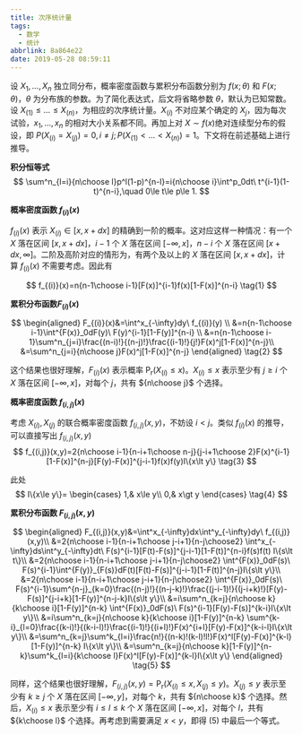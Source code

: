 ```yaml
---
title: 次序统计量
tags:
  - 数学
  - 统计
abbrlink: 8a864e22
date: 2019-05-28 08:59:11
---
```

设 $X_1,\dots,X_n$ 独立同分布，概率密度函数与累积分布函数分别为
$f(x;\theta)$ 和 $F(x;\theta)$，$\theta$ 为分布族的参数。为了简化表达式，后文将省略参数 $\theta$，默认为已知常数。设 $X_{(1)}\le \dots\le
X_{(n)}$，为相应的次序统计量。$X_{(i)}$ 不对应某个确定的
$X_j$，因为每次试验，$x_1,\dots,x_n$ 的相对大小关系都不同。再加上对 $X\sim
f(x)$绝对连续型分布的假设，即 $P(X_{(i)}=X_{(j)})=0,i\ne
j;P(X_{(1)}\lt\dots\lt X_{(n)})=1$。下文将在前述基础上进行推导。

**积分恒等式**
$$
\sum^n_{l=i}{n\choose l}p^l(1-p)^{n-l}=i{n\choose i}\int^p_0dt\ 
t^{i-1}(1-t)^{n-i},\quad 0\le t\le p\le 1.
$$

**概率密度函数 $f_{(i)}(x)$**

$f_{(i)}(x)$ 表示 $X_{(i)}\in[x,x+dx]$
的精确到一阶的概率。这对应这样一种情况：有一个 $X$ 落在区间
$[x,x+dx]$，$i-1$ 个 $X$ 落在区间 $[-\infty,x]$，$n-i$ 个 $X$ 落在区间
$[x+dx,\infty]$。二阶及高阶对应的情形为，有两个及以上的 $X$ 落在区间 $[x,x+dx]$，计算 $f_{(i)}(x)$ 不需要考虑。因此有

$$
f_{(i)}(x)=n{n-1\choose i-1}[F(x)]^{i-1}f(x)[1-F(x)]^{n-i}
\tag{1}
$$

**累积分布函数$F_{(i)}(x)$**

$$
\begin{aligned}
    F_{(i)}(x)&=\int^x_{-\infty}dy\ f_{(i)}(y) \\
    &=n{n-1\choose i-1}\int^{F(x)}_0dF(y)\ F(y)^{i-1}[1-F(y)]^{n-i} \\
    &=n{n-1\choose
    i-1}\sum^n_{j=i}\frac{(n-i)!}{(n-j)!}\frac{(i-1)!}{j!}F(x)^j[1-F(x)]^{n-j}\\
    &=\sum^n_{j=i}{n\choose j}F(x)^j[1-F(x)]^{n-j}
\end{aligned}
\tag{2}
$$

这个结果也很好理解，$F_{(i)}(x)$ 表示概率 $\text{P}_\text{r}(X_{(i)}\le
x)$。$X_{(i)}\le x$ 表示至少有 $j\ge i$ 个 $X$ 落在区间
$[-\infty,x]$，对每个 $j$，共有 ${n\choose j}$ 个选择。

**概率密度函数 $f_{(i,j)}(x)$**

考虑 $X_{(i)},X_{(j)}$ 的联合概率密度函数 $f_{(i,j)}(x,y)$，不妨设 $i\lt
j$。类似 $f_{(i)}(x)$ 的推导，可以直接写出 $f_{(i,j)}(x,y)$
$$
f_{(i,j)}(x,y)=2{n\choose i-1}{n-i+1\choose n-j}{j-i+1\choose
2}F(x)^{i-1}[1-F(x)]^{n-j}[F(y)-F(x)]^{j-i-1}f(x)f(y)I\{x\lt y\}
\tag{3}
$$

此处
$$
I\{x\le y\}=
\begin{cases}
    1,& x\le y\\
    0,& x\gt y
\end{cases}
\tag{4}
$$

**累积分布函数 $F_{(i,j)}(x,y)$**

$$
\begin{aligned}
    F_{(i,j)}(x,y)&=\int^x_{-\infty}dx\int^y_{-\infty}dy\ f_{(i,j)}(x,y)\\
    &=2{n\choose i-1}{n-i+1\choose j-i+1}{n-j\choose2}
    \int^x_{-\infty}ds\int^y_{-\infty}dt\ 
    F(s)^{i-1}[F(t)-F(s)]^{j-i-1}[1-F(t)]^{n-i}f(s)f(t) I\{s\lt t\}\\
    &=2{n\choose i-1}{n-i+1\choose j-i+1}{n-j\choose2}
    \int^{F(x)}_0dF(s)\ 
    F(s)^{i-1}\int^{F(y)}_{F(s)}dF(t)[F(t)-F(s)]^{j-i-1}[1-F(t)]^{n-j}I\{s\lt
    y\}\\
    &=2{n\choose i-1}{n-i+1\choose j-i+1}{n-j\choose2}
    \int^{F(x)}_0dF(s)\ 
    F(s)^{i-1}\sum^{n-j}_{k=0}\frac{(n-j)!}{(n-j-k)!}\frac{(j-i-1)!}{(j-i+k)!}[F(y)-F(s)]^{j-i+k}[1-F(y)]^{n-j-k}I\{s\lt y\}\\
    &=i\sum^n_{k=j}{n\choose k}{k\choose i}[1-F(y)]^{n-k}
    \int^{F(x)}_0dF(s)\ F(s)^{i-1}[F(y)-F(s)]^{k-i}I\{x\lt
    y\}\\
    &=i\sum^n_{k=j}{n\choose k}{k\choose i}[1-F(y)]^{n-k}
    \sum^{k-i}_{l=0}\frac{(k-i)!}{(k-i-l)!}\frac{(i-1)!}{(i+l)!}F(x)^{i+l}[F(y)-F(x)]^{k-i-l}I\{x\lt
    y\}\\
    &=\sum^n_{k=j}\sum^k_{l=i}\frac{n!}{(n-k)!(k-l)!l!}F(x)^l[F(y)-F(x)]^{k-l}[1-F(y)]^{n-k} I\{x\lt y\}\\
    &=\sum^n_{k=j}{n\choose k}[1-F(y)]^{n-k}\sum^k_{l=i}{k\choose
    l}F(x)^l[F(y)-F(x)]^{k-l}I\{x\lt y\}
\end{aligned}
\tag{5}
$$

同样，这个结果也很好理解，$F_{(i,j)}(x,y)=\text{P}_\text{r}(X_{(i)}\le
x,X_{(j)}\le y)$。$X_{(j)}\le y$ 表示至少有 $k\ge j$ 个 $X$ 落在区间
$[-\infty,y]$，对每个 $k$，共有 ${n\choose k}$ 个选择。然后，$X_{(i)}\le
x$ 表示至少有 $i\le l\le k$ 个 $X$ 落在区间 $[-\infty, x]$，对每个
$l$，共有 ${k\choose l}$ 个选择。再考虑到需要满足 $x\lt y$，即得 $(5)$
中最后一个等式。


